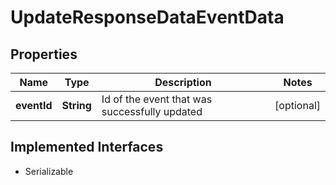 

# UpdateResponseDataEventData


## Properties

Name | Type | Description | Notes
------------ | ------------- | ------------- | -------------
**eventId** | **String** | Id of the event that was successfully updated |  [optional]


## Implemented Interfaces

* Serializable


